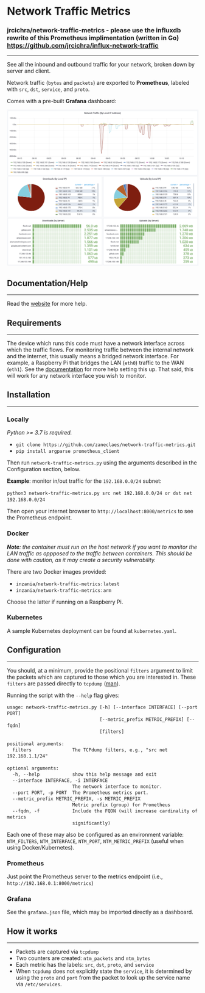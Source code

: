 # Network Traffic Metrics

### jrcichra/network-traffic-metrics - please use the influxdb rewrite of this Prometheus implimentation (written in Go) https://github.com/jrcichra/influx-network-traffic
---
See all the inbound and outbound traffic for your network, broken down by server and client.

Network traffic (`bytes` and `packets`) are exported to **Prometheus**, labeled with `src`, `dst`, `service`, and `proto`.

Comes with a pre-built **Grafana** dashboard:

![Grafana Dashboard](grafana.png)

## Documentation/Help
---

Read the [website](https://www.technicallywizardry.com/traffic-monitoring-software-grafana) for more help.

## Requirements
---

The device which runs this code must have a network interface across which the traffic flows. For monitoring traffic between the internal network and the internet, this usually means a bridged network interface. For example, a Raspberry Pi that bridges the LAN (`eth0`) traffic to the WAN (`eth1`). See the [documentation](https://www.technicallywizardry.com/traffic-monitoring-software-grafana) for more help setting this up. That said, this will work for any network interface you wish to monitor.

## Installation
---

### Locally

_Python >= 3.7 is required._

* `git clone https://github.com/zaneclaes/network-traffic-metrics.git`
* `pip install argparse prometheus_client`

Then run `network-traffic-metrics.py` using the arguments described in the Configuration section, below.

**Example**: monitor in/out traffic for the `192.168.0.0/24` subnet:

`python3 network-traffic-metrics.py src net 192.168.0.0/24 or dst net 192.168.0.0/24`

Then open your internet browser to `http://localhost:8000/metrics` to see the Prometheus endpoint.

### Docker

_**Note**: the container must run on the host network if you want to monitor the LAN traffic as oppposed to the traffic between containers. This should be done with caution, as it may create a security vulnerability._

There are two Docker images provided:

* `inzania/network-traffic-metrics:latest`
* `inzania/network-traffic-metrics:arm`

Choose the latter if running on a Raspberry Pi.

### Kubernetes

A sample Kubernetes deployment can be found at `kubernetes.yaml`.

## Configuration
---

You should, at a minimum, provide the positional `filters` argument to limit the packets which are captured to those which you are interested in. These `filters` are passed directly to `tcpdump` ([man](https://www.tcpdump.org/manpages/tcpdump.1.html)).

Running the script with the `--help` flag gives:

```
usage: network-traffic-metrics.py [-h] [--interface INTERFACE] [--port PORT]
                                  [--metric_prefix METRIC_PREFIX] [--fqdn]
                                  [filters]

positional arguments:
  filters               The TCPdump filters, e.g., "src net 192.168.1.1/24"

optional arguments:
  -h, --help            show this help message and exit
  --interface INTERFACE, -i INTERFACE
                        The network interface to monitor.
  --port PORT, -p PORT  The Prometheus metrics port.
  --metric_prefix METRIC_PREFIX, -s METRIC_PREFIX
                        Metric prefix (group) for Prometheus
  --fqdn, -f            Include the FQDN (will increase cardinality of metrics
                        significantly)
```

Each one of these may also be configured as an environment variable: `NTM_FILTERS`, `NTM_INTERFACE`, `NTM_PORT`, `NTM_METRIC_PREFIX` (useful when using Docker/Kubernetes).

### Prometheus

Just point the Prometheus server to the metrics endpoint (i.e., `http://192.168.0.1:8000/metrics`)

### Grafana

See the `grafana.json` file, which may be imported directly as a dashboard.

## How it works
---

* Packets are captured via `tcpdump`
* Two counters are created: `ntm_packets` and `ntm_bytes`
* Each metric has the labels: `src`, `dst`, `proto`, and `service`
* When `tcpdump` does not explicitly state the `service`, it is determined by using the `proto` and `port` from the packet to look up the service name via `/etc/services`.

